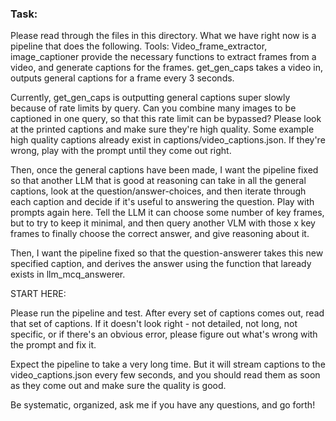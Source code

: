 ### Task:

Please read through the files in this directory. What we have right now is a pipeline that does the following.
Tools: Video_frame_extractor, image_captioner provide the necessary functions to extract frames from a video, and generate captions for the frames.
get_gen_caps takes a video in, outputs general captions for a frame every 3 seconds.

Currently, get_gen_caps is outputting general captions super slowly because of rate limits by query. Can you combine many images to be captioned in one query, so that this rate limit can be bypassed? Please look at the printed captions and make sure they're high quality. Some example high quality captions already exist in captions/video_captions.json. If they're wrong, play with the prompt until they come out right. 

Then, once the general captions have been made, I want the pipeline fixed so that another LLM that is good at reasoning can take in all the general captions, look at the question/answer-choices, and then iterate through each caption and decide if it's useful to answering the question. Play with prompts again here. Tell the LLM it can choose some number of key frames, but to try to keep it minimal, and then query another VLM with those x key frames to finally choose the correct answer, and give reasoning about it. 


Then, I want the pipeline fixed so that the question-answerer takes this new specified caption, and derives the answer using the function that laready exists in llm_mcq_answerer.

START HERE: 

Please run the pipeline and test. After every set of captions comes out, read that set of captions. If it doesn't look right - not detailed,  not long, not specific, or if there's an obvious error, please figure out what's wrong with the prompt and fix it. 

Expect the pipeline to take a very long time. But it will stream captions to the video_captions.json every few seconds, and you should read them as soon as they come out and make sure the quality is good. 

Be systematic, organized, ask me if you have any questions, and go forth!